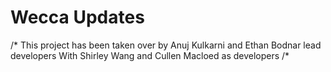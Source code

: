 # Wecca Updates
/*
This project has been taken over by Anuj Kulkarni and Ethan Bodnar lead developers
With Shirley Wang and Cullen Macloed as developers
/*